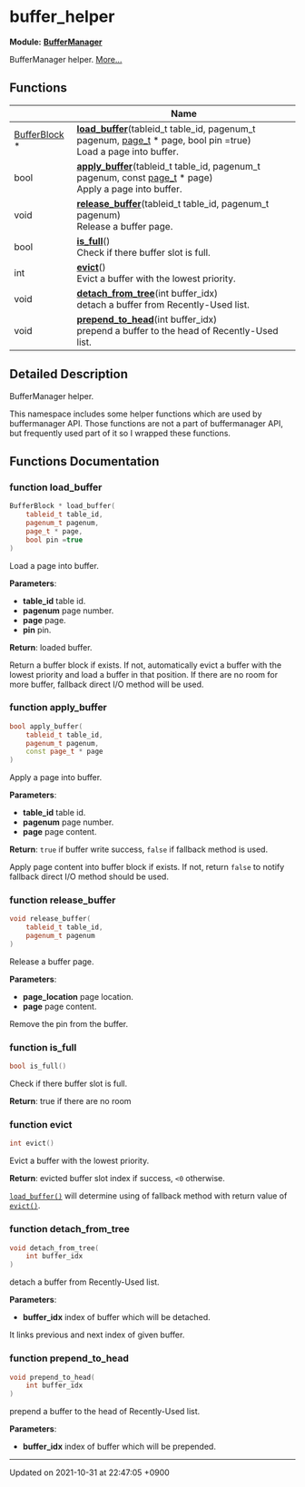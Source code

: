 

# buffer_helper

**Module:** **[BufferManager](/Modules/BufferManager)**

BufferManager helper.  [More...](#detailed-description)

## Functions

|                | Name           |
| -------------- | -------------- |
| <a href="/Classes/BufferBlock">BufferBlock</a> * | **[load_buffer](/Namespaces/buffer_helper#function-load_buffer)**(tableid_t table_id, pagenum_t pagenum, <a href="/Modules/DiskSpaceManager#typedef-page-t">page_t</a> * page, bool pin =true)<br>Load a page into buffer.  |
| bool | **[apply_buffer](/Namespaces/buffer_helper#function-apply_buffer)**(tableid_t table_id, pagenum_t pagenum, const <a href="/Modules/DiskSpaceManager#typedef-page-t">page_t</a> * page)<br>Apply a page into buffer.  |
| void | **[release_buffer](/Namespaces/buffer_helper#function-release_buffer)**(tableid_t table_id, pagenum_t pagenum)<br>Release a buffer page.  |
| bool | **[is_full](/Namespaces/buffer_helper#function-is_full)**()<br>Check if there buffer slot is full.  |
| int | **[evict](/Namespaces/buffer_helper#function-evict)**()<br>Evict a buffer with the lowest priority.  |
| void | **[detach_from_tree](/Namespaces/buffer_helper#function-detach_from_tree)**(int buffer_idx)<br>detach a buffer from Recently-Used list.  |
| void | **[prepend_to_head](/Namespaces/buffer_helper#function-prepend_to_head)**(int buffer_idx)<br>prepend a buffer to the head of Recently-Used list.  |

## Detailed Description

BufferManager helper. 

This namespace includes some helper functions which are used by buffermanager API. Those functions are not a part of buffermanager API, but frequently used part of it so I wrapped these functions. 


## Functions Documentation

### function load_buffer

```cpp
BufferBlock * load_buffer(
    tableid_t table_id,
    pagenum_t pagenum,
    page_t * page,
    bool pin =true
)
```

Load a page into buffer. 

**Parameters**: 

  * **table_id** table id. 
  * **pagenum** page number. 
  * **page** page. 
  * **pin** pin. 


**Return**: loaded buffer. 

Return a buffer block if exists. If not, automatically evict a buffer with the lowest priority and load a buffer in that position. If there are no room for more buffer, fallback direct I/O method will be used.


### function apply_buffer

```cpp
bool apply_buffer(
    tableid_t table_id,
    pagenum_t pagenum,
    const page_t * page
)
```

Apply a page into buffer. 

**Parameters**: 

  * **table_id** table id. 
  * **pagenum** page number. 
  * **page** page content. 


**Return**: <code>true</code> if buffer write success, <code>false</code> if fallback method is used. 

Apply page content into buffer block if exists. If not, return <code>false</code> to notify fallback direct I/O method should be used.


### function release_buffer

```cpp
void release_buffer(
    tableid_t table_id,
    pagenum_t pagenum
)
```

Release a buffer page. 

**Parameters**: 

  * **page_location** page location. 
  * **page** page content. 


Remove the pin from the buffer.


### function is_full

```cpp
bool is_full()
```

Check if there buffer slot is full. 

**Return**: true if there are no room 

### function evict

```cpp
int evict()
```

Evict a buffer with the lowest priority. 

**Return**: evicted buffer slot index if success, <code>&lt;0</code> otherwise. 

<code><a href="/Namespaces/buffer_helper#function-load-buffer">load&#95;buffer()</a></code> will determine using of fallback method with return value of <code><a href="/Namespaces/buffer_helper#function-evict">evict()</a></code>.


### function detach_from_tree

```cpp
void detach_from_tree(
    int buffer_idx
)
```

detach a buffer from Recently-Used list. 

**Parameters**: 

  * **buffer_idx** index of buffer which will be detached. 


It links previous and next index of given buffer.


### function prepend_to_head

```cpp
void prepend_to_head(
    int buffer_idx
)
```

prepend a buffer to the head of Recently-Used list. 

**Parameters**: 

  * **buffer_idx** index of buffer which will be prepended. 






-------------------------------

Updated on 2021-10-31 at 22:47:05 +0900